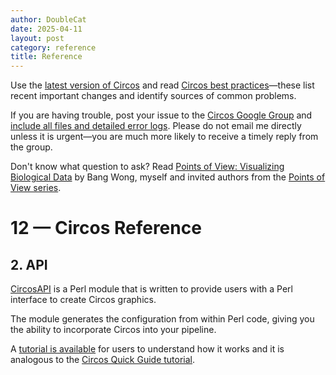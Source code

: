 ```yaml
---
author: DoubleCat
date: 2025-04-11
layout: post
category: reference
title: Reference
---
```


Use the [latest version of Circos](/software/download/circos/) and read
[Circos best
practices](/documentation/tutorials/reference/best_practices/)—these list
recent important changes and identify sources of common problems.

If you are having trouble, post your issue to the [Circos Google
Group](https://groups.google.com/group/circos-data-visualization) and [include
all files and detailed error logs](/support/support/). Please do not email me
directly unless it is urgent—you are much more likely to receive a timely
reply from the group.

Don't know what question to ask? Read [Points of View: Visualizing Biological
Data](https://www.nature.com/nmeth/journal/v9/n12/full/nmeth.2258.html) by
Bang Wong, myself and invited authors from the [Points of View
series](https://mk.bcgsc.ca/pointsofview).

# 12 — Circos Reference

## 2\. API

[CircosAPI](https://kylase.github.io/CircosAPI) is a Perl module that is
written to provide users with a Perl interface to create Circos graphics.

The module generates the configuration from within Perl code, giving you the
ability to incorporate Circos into your pipeline.

A [tutorial is available](https://kylase.github.com/CircosAPI/tutorials) for
users to understand how it works and it is analogous to the [Circos Quick
Guide tutorial](/documentation/tutorials/quick_guide).

